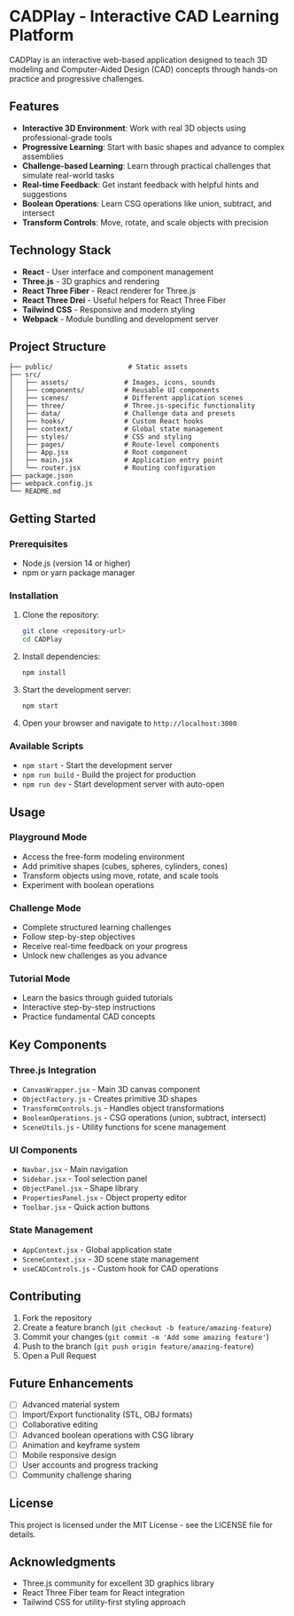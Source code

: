 # CADPlay - Interactive CAD Learning Platform

CADPlay is an interactive web-based application designed to teach 3D modeling and Computer-Aided Design (CAD) concepts through hands-on practice and progressive challenges.

## Features

- **Interactive 3D Environment**: Work with real 3D objects using professional-grade tools
- **Progressive Learning**: Start with basic shapes and advance to complex assemblies
- **Challenge-based Learning**: Learn through practical challenges that simulate real-world tasks
- **Real-time Feedback**: Get instant feedback with helpful hints and suggestions
- **Boolean Operations**: Learn CSG operations like union, subtract, and intersect
- **Transform Controls**: Move, rotate, and scale objects with precision

## Technology Stack

- **React** - User interface and component management
- **Three.js** - 3D graphics and rendering
- **React Three Fiber** - React renderer for Three.js
- **React Three Drei** - Useful helpers for React Three Fiber
- **Tailwind CSS** - Responsive and modern styling
- **Webpack** - Module bundling and development server

## Project Structure

```
├── public/                   # Static assets
├── src/
│   ├── assets/              # Images, icons, sounds
│   ├── components/          # Reusable UI components
│   ├── scenes/              # Different application scenes
│   ├── three/               # Three.js-specific functionality
│   ├── data/                # Challenge data and presets
│   ├── hooks/               # Custom React hooks
│   ├── context/             # Global state management
│   ├── styles/              # CSS and styling
│   ├── pages/               # Route-level components
│   ├── App.jsx              # Root component
│   ├── main.jsx             # Application entry point
│   └── router.jsx           # Routing configuration
├── package.json
├── webpack.config.js
└── README.md
```

## Getting Started

### Prerequisites

- Node.js (version 14 or higher)
- npm or yarn package manager

### Installation

1. Clone the repository:
   ```bash
   git clone <repository-url>
   cd CADPlay
   ```

2. Install dependencies:
   ```bash
   npm install
   ```

3. Start the development server:
   ```bash
   npm start
   ```

4. Open your browser and navigate to `http://localhost:3000`

### Available Scripts

- `npm start` - Start the development server
- `npm run build` - Build the project for production
- `npm run dev` - Start development server with auto-open

## Usage

### Playground Mode
- Access the free-form modeling environment
- Add primitive shapes (cubes, spheres, cylinders, cones)
- Transform objects using move, rotate, and scale tools
- Experiment with boolean operations

### Challenge Mode
- Complete structured learning challenges
- Follow step-by-step objectives
- Receive real-time feedback on your progress
- Unlock new challenges as you advance

### Tutorial Mode
- Learn the basics through guided tutorials
- Interactive step-by-step instructions
- Practice fundamental CAD concepts

## Key Components

### Three.js Integration
- `CanvasWrapper.jsx` - Main 3D canvas component
- `ObjectFactory.js` - Creates primitive 3D shapes
- `TransformControls.js` - Handles object transformations
- `BooleanOperations.js` - CSG operations (union, subtract, intersect)
- `SceneUtils.js` - Utility functions for scene management

### UI Components
- `Navbar.jsx` - Main navigation
- `Sidebar.jsx` - Tool selection panel
- `ObjectPanel.jsx` - Shape library
- `PropertiesPanel.jsx` - Object property editor
- `Toolbar.jsx` - Quick action buttons

### State Management
- `AppContext.jsx` - Global application state
- `SceneContext.jsx` - 3D scene state management
- `useCADControls.js` - Custom hook for CAD operations

## Contributing

1. Fork the repository
2. Create a feature branch (`git checkout -b feature/amazing-feature`)
3. Commit your changes (`git commit -m 'Add some amazing feature'`)
4. Push to the branch (`git push origin feature/amazing-feature`)
5. Open a Pull Request

## Future Enhancements

- [ ] Advanced material system
- [ ] Import/Export functionality (STL, OBJ formats)
- [ ] Collaborative editing
- [ ] Advanced boolean operations with CSG library
- [ ] Animation and keyframe system
- [ ] Mobile responsive design
- [ ] User accounts and progress tracking
- [ ] Community challenge sharing

## License

This project is licensed under the MIT License - see the LICENSE file for details.

## Acknowledgments

- Three.js community for excellent 3D graphics library
- React Three Fiber team for React integration
- Tailwind CSS for utility-first styling approach
